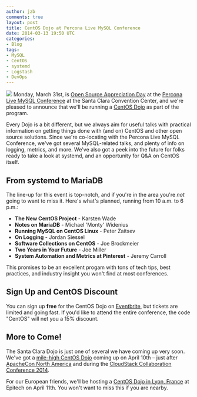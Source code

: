 ```yaml
---
author: jzb
comments: true
layout: post
title: CentOS Dojo at Percona Live MySQL Conference
date: 2014-03-13 19:50 UTC
categories:
- Blog
tags:
- MySQL
- CentOS 
- systemd
- Logstash
- DevOps
---
```


![](blog/CentOS_200x.png)
Monday, March 31st, is [Open Source Appreciation Day](http://www.percona.com/live/mysql-conference-2014/program/open-source-appreciation-day) at the [Percona Live MySQL Conference](http://www.percona.com/live/mysql-conference-2014/program/open-source-appreciation-day) at the Santa Clara Convention Center, and we're pleased to announce that we'll be running a [CentOS Dojo](http://wiki.centos.org/Events/Dojo/SantaClara2014) as part of the program.

Every Dojo is a bit different, but we always aim for useful talks with practical information on getting things done with (and on) CentOS and other open source solutions. Since we're co-locating with the Percona Live MySQL Conference, we've got several MySQL-related talks, and plenty of info on logging, metrics, and more. We've also got a peek into the future for folks ready to take a look at systemd, and an opportunity for Q&A on CentOS itself. 

## From systemd to MariaDB

The line-up for this event is top-notch, and if you're in the area you're *not* going to want to miss it. Here's what's planned, running from 10 a.m. to 6 p.m.:

 * **The New CentOS Project** - Karsten Wade 
 * **Notes on MariaDB** - Michael 'Monty' Widenius 
 * **Running MySQL on CentOS Linux** - Peter Zaitsev
 * **On Logging** - Jordan Siessel 
 * **Software Collections on CentOS** - Joe Brockmeier
 * **Two Years in Your Future** - Joe Miller
 * **System Automation and Metrics at Pinterest** - Jeremy Carroll

This promises to be an excellent progam with tons of tech tips, best practices, and industry insight you won't find at most conferences. 

## Sign Up and CentOS Discount

You can sign up **free** for the CentOS Dojo on [Eventbrite](http://www.eventbrite.com/e/percona-live-mysql-conference-and-expo-santa-clara-april-1-4-2014-tickets-8111067421), but tickets are limited and going fast. If you'd like to attend the entire conference, the code "CentOS" will net you a 15% discount. 

## More to Come!

The Santa Clara Dojo is just one of several we have coming up very soon. We've got a [mile-high CentOS Dojo](http://wiki.centos.org/Events/Dojo/Denver2014) coming up on April 10th &ndash; just after [ApacheCon North America](http://na.apachecon.com/) and during the [CloudStack Collaboration Conference 2014](http://events.linuxfoundation.org/events/cloudstack-collaboration-conference-north-america). 

For our European friends, we'll be hosting a [CentOS Dojo in Lyon, France](http://wiki.centos.org/Events/Dojo/Lyon2014) at Epitech on April 11th. You won't want to miss this if you are nearby.
